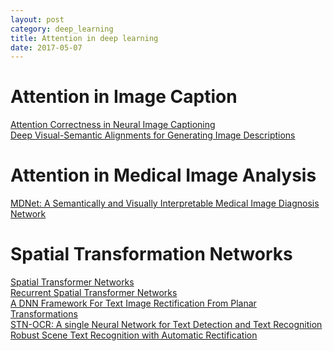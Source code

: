 ```yaml
---
layout: post
category: deep_learning
title: Attention in deep learning
date: 2017-05-07
---
```


# Attention in Image Caption

[Attention Correctness in Neural Image Captioning]()</br>
[Deep Visual-Semantic Alignments for Generating Image Descriptions]()</br>

# Attention in Medical Image Analysis

[MDNet: A Semantically and Visually Interpretable Medical Image Diagnosis Network]()</br>

# Spatial Transformation Networks

[Spatial Transformer Networks]()</br>
[Recurrent Spatial Transformer Networks]()</br>
[A DNN Framework For Text Image Rectification From Planar Transformations]()</br>
[STN-OCR: A single Neural Network for Text Detection and Text Recognition]()</br>
[Robust Scene Text Recognition with Automatic Rectification]()</br>

